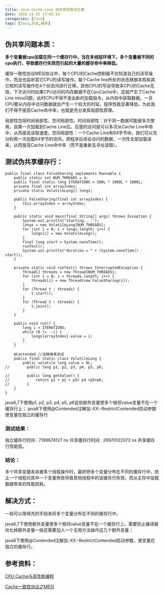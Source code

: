 ```yaml
---
title: Java Cache Line 伪共享及解决方案
date: 2016-11-15 17:42:19
categories: [Java]
tags: [Java,并发,缓存]
---
```


## 伪共享问题本质：
**多个变量被cpu加载在同一个缓存行中，当在多线程环境下，多个变量被不同的cpu执行，导致缓存行失效而引起的大量的缓存命中率降低。**

缓存一致性协议MESI协议中，每个CPU的Cache控制器不仅知道自己的读写操作，而且也监听其它CPU的读写操作。每个Cache line所处的状态根据本核和其它核的读写操作在4个状态间进行迁移。其他CPU的写会导致本CPU的Cache无效，下次访问时如果CPU访问的内存数据不在CpuCache中，这就产生了Cache Line miss问题，此时CPU不得不发出新的加载指令，从内存中获取数据。一旦CPU要从内存中访问数据就会产生一个较大的时延，程序性能显著降低。为此我们不得不提高Cache命中率，也就是充分发挥局部性原理。

<!--more-->

局部性包括时间局部性、空间局部性。时间局部性：对于同一数据可能被多次使用，自第一次加载到Cache Line后，后面的访问就可以多次从Cache Line中命中，从而提高读取速度。空间局部性：一个Cache Line有64字节块，我们可以充分利用一次加载64字节的空间，把程序后续会访问的数据，一次性全部加载进来，从而提高Cache Line命中率（而不是重新去寻址读取）。

## 测试伪共享缓存行：

```
public final class FalseSharing implements Runnable {
    public static int NUM_THREADS = 4;
    public final static long ITERATIONS = 500L * 1000L * 1000L;
    private final int arrayIndex;
    private static VolatileLong[] longs;

    public FalseSharing(final int arrayIndex) {
        this.arrayIndex = arrayIndex;
    }

    public static void main(final String[] args) throws Exception {
        System.out.println("starting....");
        longs = new VolatileLong[NUM_THREADS];
        for (int i = 0; i < longs.length; i++) {
            longs[i] = new VolatileLong();
        }
        final long start = System.nanoTime();
        runTest();
        System.out.println("duration = " + (System.nanoTime() - start));
    }

    private static void runTest() throws InterruptedException {
        Thread[] threads = new Thread[NUM_THREADS];
        for (int i = 0; i < threads.length; i++) {
            threads[i] = new Thread(new FalseSharing(i));
        }
        for (Thread t : threads) {
            t.start();
        }
        for (Thread t : threads) {
            t.join();
        }
    }

    public void run() {
        long i = ITERATIONS;
        while (0 != --i) {
            longs[arrayIndex].value = i;
        }
    }

    @Contended //注释用来测试
    public final static class VolatileLong {
        public volatile long value = 0L;
//        public long p1, p2, p3, p4, p5, p6;

//        public long getValue() {
//            return p1 + p2 + p3+ p4 +p5+p6;
//        }
    }
}
```

java6,7下使用p1, p2, p3, p4, p5, p6这些额外变量使多个相邻value变量不在一个缓存行上；
java8下使用@Contended注解加-XX:-RestrictContended启动参数使变量在独立的缓存行

### 测试结果：
独立缓存行时间 : 7199674127 ns
共享缓存行时间 : 26970122072 ns
共享缓存行性能低。

### 结论：
多个共享变量各自被多个线程操作时，最好把多个变量分布在不同的缓存行中，防止一个线程对其中一个变量修改导致其他线程中的该缓存行失效，而从主存中加载数据带来的性能损耗。

## 解决方式：
一般可以用填充的手段来将多个变量分布在不同的缓存行中。

java6,7下使用额外变量使多个相邻value变量不在一个缓存行上，需要防止编译器优化掉额外变量一般还需要加入一个无用方法操作这几个额外变量；

java8下使用@Contended注解加-XX:-RestrictContended启动参数，使变量在独立的缓存行。

## 参考资料：

[CPU Cache与高性能编程](http://geek.csdn.net/news/detail/114619)

[Cache一致性协议之MESI](http://blog.csdn.net/muxiqingyang/article/details/6615199)